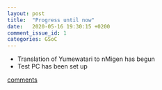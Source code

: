 ```yaml
---
layout: post
title:  "Progress until now"
date:   2020-05-16 19:30:15 +0200
comment_issue_id: 1
categories: GSoC
---
```

- Translation of Yumewatari to nMigen has begun
- Test PC has been set up

[comments][comments]

[git]: https://github.com/ECP5-PCIe/ECP5-PCIe
[Comments]: https://github.com/ECP5-PCIe/ECP5-PCIe.github.io/issues/4